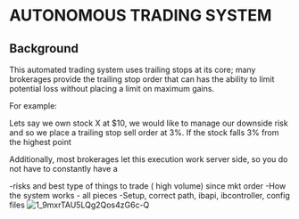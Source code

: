 # AUTONOMOUS TRADING SYSTEM

## Background
This automated trading system uses trailing stops at its core; many brokerages provide the trailing stop order that can has the ability to limit potential loss without placing a limit on maximum gains.

For example:

Lets say we own stock X at $10, we would like to manage our downside risk and so we place a trailing stop sell order at 3%. If the stock falls 3% from the highest point

Additionally, most brokerages let this execution work server side, so you do not have to constantly have a



-risks and best type of things to trade ( high volume) since mkt order
-How the system works - all pieces
-Setup, correct path, ibapi, ibcontroller, config files
![1_9mxrTAU5LQg2Qos4zG6c-Q](https://user-images.githubusercontent.com/99143120/167326914-ce75de56-851e-42a1-92bb-38984915e8cf.png)
